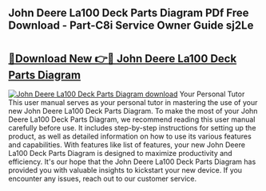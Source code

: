 ## John Deere La100 Deck Parts Diagram PDf Free Download - Part-C8i Service Owner Guide sj2Le

# <h2><a href="http://dfurz9.blite.top/?on=John+Deere+La100+Deck+Parts+Diagram">🔗Download New 👉🔴 John Deere La100 Deck Parts Diagram</a></h2>

[![John Deere La100 Deck Parts Diagram download](https://i.imgur.com/lujVjoI.png)](http://dfurz9.blite.top/?on=John+Deere+La100+Deck+Parts+Diagram)
Your Personal Tutor This user manual serves as your personal tutor in mastering the use of your new John Deere La100 Deck Parts Diagram. To make the most of your John Deere La100 Deck Parts Diagram, we recommend reading this user manual carefully before use. It includes step-by-step instructions for setting up the product, as well as detailed information on how to use its various features and capabilities. With features like list of features, your new John Deere La100 Deck Parts Diagram is designed to maximize productivity and efficiency. It's our hope that the John Deere La100 Deck Parts Diagram has provided you with valuable insights to kickstart your new device. If you encounter any issues, reach out to our customer service.
